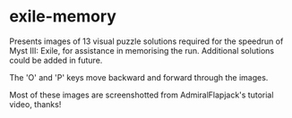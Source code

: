 # exile-memory

Presents images of 13 visual puzzle solutions required for the speedrun of Myst III: Exile, for assistance in memorising the run.
Additional solutions could be added in future.

The 'O' and 'P' keys move backward and forward through the images.

Most of these images are screenshotted from AdmiralFlapjack's tutorial video, thanks!
